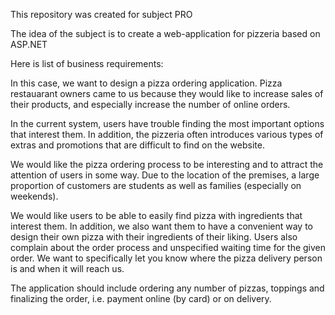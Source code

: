 This repository was created for subject PRO

The idea of the subject is to create a web-application for pizzeria based on  ASP.NET

Here is list of business requirements: 

In this case, we want to design a pizza ordering application. Pizza restauarant owners came to us because they would like to increase   sales of their products, and especially increase the number of online orders.

In the current system, users have trouble finding the most important options that interest them. In addition, the pizzeria often introduces various types of extras and promotions that are difficult to find on the website.

We would like the pizza ordering process to be interesting and to attract the attention of users in some way. Due to the location of the premises, a large proportion of customers are students as well as families (especially on weekends).

We would like users to be able to easily find pizza with ingredients that interest them. In addition, we also want them to have a convenient way to design their own pizza with their ingredients of their liking. Users also complain about the order process and unspecified waiting time for the given order. We want to specifically let you know where the pizza delivery person is and when it will reach us.

The application should include ordering any number of pizzas, toppings and finalizing the order, i.e. payment online (by card) or on delivery.
